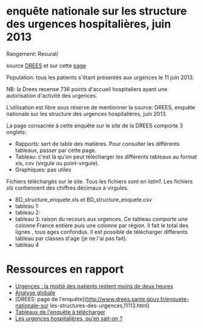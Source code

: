  enquête nationale sur les structure des urgences hospitalières, juin 2013
 =========================================================================
 
 Rangement: Resural/

source [DREES](http://www.data.drees.sante.gouv.fr/ReportFolders/reportFolders.aspx?IF_ActivePath=P,432,507) et sur cette [page](http://www.drees.sante.gouv.fr/enquete-nationale-sur-les-structures-des-urgences,11113.html)

Population: tous les patients s'étant présentés aux urgences le 11 juin 2013.

NB: la Drees recense 736 points d'accueil hospitaliers ayant une autorisation d'activité des urgences.

L’utilisation est libre sous réserve de mentionner la source: DREES, enquête nationale sur les structure des urgences hospitalières, juin 2013.

La page consacrée à cette enquête sur le site de la DREES comporte 3 onglets:

- Rapports: sert de table des matières. Pour consulter les différents tableaux, passer par cette page.
- Tableau: c'est là qu'on peut télécharger les différents tableaux au format xls, csv (virgule ou point-virgule).
- Graphiques: pas utiles

Fichiers téléchargés sur le site. Tous les fichiers sont en _latin1_. Les fichiers _xls_ contiennent des chiffres décimaux à virgules. 

- BD_structure_enquete.xls et BD_structure_enquete.csv
- tableau 1:
- tableau 2:
- tableau 3: raison du recours aux urgences. Ce tableau comporte une colonne France entière puis une colonne par région. Il fait le total des lignes , tous ages confondus. Il est possible de télécharger différents tableau par classes d'age (je ne l'ai pas fait).
- tableau 4

Ressources en rapport
=====================

- [Urgences : la moitié des patients restent moins de deux heures](http://www.drees.sante.gouv.fr/IMG/pdf/er889.pdf)
- [Analyse globale](http://www.drees.sante.gouv.fr/IMG/xls/er889.xls)
- [DREES: page de l'enquête](http://www.drees.sante.gouv.fr/enquete-nationale-sur les-structures-des-urgences,11113.html)
- [Tableaux de l'enquête à télécharger](http://www.data.drees.sante.gouv.fr/ReportFolders/reportFolders.aspx?IF_ActivePath=P,432,507)
- [Les urgences hospitalières, qu’en sait-on ?](http://www.drees.sante.gouv.fr/IMG/pdf/panorama2013_dossier01.pdf)
